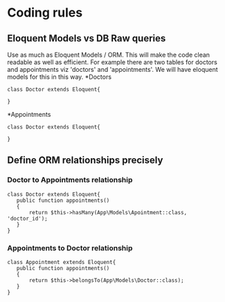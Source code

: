 # Coding rules

## Eloquent Models vs DB Raw queries
Use as much as Eloquent Models / ORM. This will make the code clean readable as well as efficient.
For example there are two tables  for doctors and appointments viz 'doctors' and 'appointments'. We will have eloquent models for this in this way.
*Doctors 
```
class Doctor extends Eloquent{

}
```
*Appointments 
```
class Doctor extends Eloquent{

}
```
## Define ORM relationships precisely

### Doctor to Appointments relationship
```
class Doctor extends Eloquent{
   public function appointments()
   {
       return $this->hasMany(App\Models\Apointment::class, 'doctor_id');
   }
}
```
### Appointments to Doctor relationship
```
class Appointment extends Eloquent{
   public function appointments()
   {
       return $this->belongsTo(App\Models\Doctor::class);
   }
}
```
